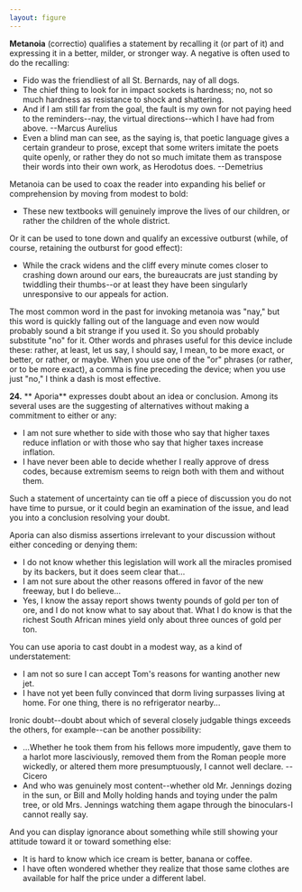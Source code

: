```yaml
---
layout: figure
---
```


**Metanoia** (correctio) qualifies a statement by recalling it (or part of it) and expressing it in a better, milder, or stronger way. A negative is often used to do the recalling:

 - Fido was the friendliest of all St. Bernards, nay of all dogs.
 - The chief thing to look for in impact sockets is hardness; no, not so much hardness as resistance to shock and shattering.
 - And if I am still far from the goal, the fault is my own for not paying heed to the reminders--nay, the virtual directions--which I have had from above. --Marcus Aurelius
 - Even a blind man can see, as the saying is, that poetic language gives a certain grandeur to prose, except that some writers imitate the poets quite openly, or rather they do not so much imitate them as transpose their words into their own work, as Herodotus does. --Demetrius

Metanoia can be used to coax the reader into expanding his belief or comprehension by moving from modest to bold:
 - These new textbooks will genuinely improve the lives of our children, or rather the children of the whole district.

Or it can be used to tone down and qualify an excessive outburst (while, of course, retaining the outburst for good effect):
 - While the crack widens and the cliff every minute comes closer to crashing down around our ears, the bureaucrats are just standing by twiddling their thumbs--or at least they have been singularly unresponsive to our appeals for action.

The most common word in the past for invoking metanoia was "nay," but this word is quickly falling out of the language and even now would probably sound a bit strange if you used it. So you should probably substitute "no" for it. Other words and phrases useful for this device include these: rather, at least, let us say, I should say, I mean, to be more exact, or better, or rather, or maybe. When you use one of the "or" phrases (or rather, or to be more exact), a comma is fine preceding the device; when you use just "no," I think a dash is most effective.



**24.**  ** Aporia** expresses doubt about an idea or conclusion. Among its several uses are the suggesting of alternatives without making a commitment to either or any:

 - I am not sure whether to side with those who say that higher taxes reduce inflation or with those who say that higher taxes increase inflation.
 - I have never been able to decide whether I really approve of dress codes, because extremism seems to reign both with them and without them.

Such a statement of uncertainty can tie off a piece of discussion you do not have time to pursue, or it could begin an examination of the issue, and lead you into a conclusion resolving your doubt.

Aporia can also dismiss assertions irrelevant to your discussion without either conceding or denying them:

 - I do not know whether this legislation will work all the miracles promised by its backers, but it does seem clear that...
 - I am not sure about the other reasons offered in favor of the new freeway, but I do believe...
 - Yes, I know the assay report shows twenty pounds of gold per ton of ore, and I do not know what to say about that. What I do know is that the richest South African mines yield only about three ounces of gold per ton.

You can use aporia to cast doubt in a modest way, as a kind of understatement:

 - I am not so sure I can accept Tom's reasons for wanting another new jet.
 - I have not yet been fully convinced that dorm living surpasses living at home. For one thing, there is no refrigerator nearby...

Ironic doubt--doubt about which of several closely judgable things exceeds the others, for example--can be another possibility:

 - ...Whether he took them from his fellows more impudently, gave them to a harlot more lasciviously, removed them from the Roman people more wickedly, or altered them more presumptuously, I cannot well declare. --Cicero
 - And who was genuinely most content--whether old Mr. Jennings dozing in the sun, or Bill and Molly holding hands and toying under the palm tree, or old Mrs. Jennings watching them agape through the binoculars-I cannot really say.

And you can display ignorance about something while still showing your attitude toward it or toward something else:

 - It is hard to know which ice cream is better, banana or coffee.
 - I have often wondered whether they realize that those same clothes are available for half the price under a different label.